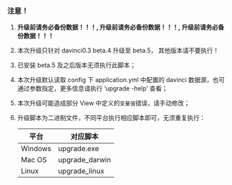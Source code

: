 ### 注意！

1. **升级前请务必备份数据！！！, 升级前请务必备份数据！！！, 升级前请务必备份数据！！！**
2. 本次升级只针对 davinci0.3 beta.4 升级至 beta.5， 其他版本请不要执行！
3. 已安装 beta.5 及之后版本无须执行此脚本；
4. 本次升级默认读取 config 下 application.yml 中配置的 davinci 数据源，也可通过参数指定，更多信息请执行 ‘upgrade -help’ 查看；
5. 本次升级可能造成部分 View 中定义的`变量值`错误，请手动修改；
6. 升级脚本为二进制文件，不同平台执行相应脚本即可，无须重复执行：

   | 平台 | 对应脚本 |
   | --- | --- |
   |Windows | upgrade.exe |
   |Mac OS  |  upgrade_darwin |
   |Linux   |  upgrade_linux |